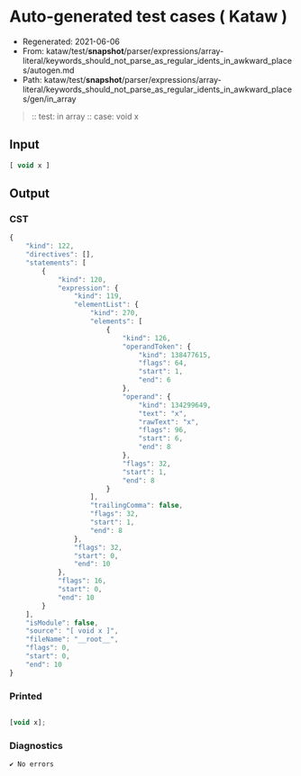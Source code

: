 # Auto-generated test cases ( Kataw )
- Regenerated: 2021-06-06
- From: kataw/test/__snapshot__/parser/expressions/array-literal/keywords_should_not_parse_as_regular_idents_in_awkward_places/autogen.md
- Path: kataw/test/__snapshot__/parser/expressions/array-literal/keywords_should_not_parse_as_regular_idents_in_awkward_places/gen/in_array
> :: test: in array
> :: case: void x
## Input

`````js
[ void x ]
`````
## Output

### CST

```javascript
{
    "kind": 122,
    "directives": [],
    "statements": [
        {
            "kind": 120,
            "expression": {
                "kind": 119,
                "elementList": {
                    "kind": 270,
                    "elements": [
                        {
                            "kind": 126,
                            "operandToken": {
                                "kind": 138477615,
                                "flags": 64,
                                "start": 1,
                                "end": 6
                            },
                            "operand": {
                                "kind": 134299649,
                                "text": "x",
                                "rawText": "x",
                                "flags": 96,
                                "start": 6,
                                "end": 8
                            },
                            "flags": 32,
                            "start": 1,
                            "end": 8
                        }
                    ],
                    "trailingComma": false,
                    "flags": 32,
                    "start": 1,
                    "end": 8
                },
                "flags": 32,
                "start": 0,
                "end": 10
            },
            "flags": 16,
            "start": 0,
            "end": 10
        }
    ],
    "isModule": false,
    "source": "[ void x ]",
    "fileName": "__root__",
    "flags": 0,
    "start": 0,
    "end": 10
}
```

### Printed

```javascript

[void x];
```

### Diagnostics

```javascript
✔ No errors
```

